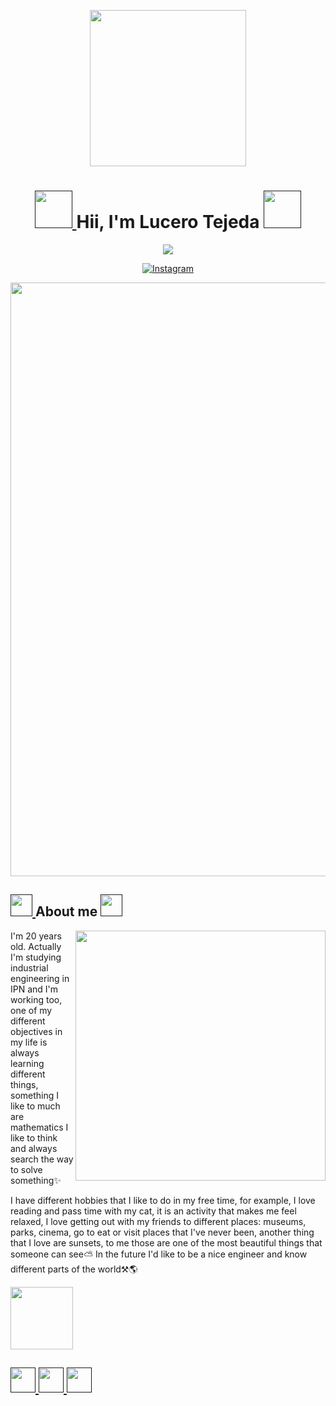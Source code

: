  <p align="center">
   <img src="https://i.pinimg.com/564x/e0/50/54/e05054acb8e44b7b716f7e7c659ead35.jpg" width="250">
</p>
<h1 align="center">
	<a href="">
		<img src="https://i.pinimg.com/564x/e9/3e/2d/e93e2d4e9f1db2de303fe3240b4c67d4.jpg" width="60" />
	</a>
 Hii, I'm Lucero Tejeda
  <a href="">
		<img src="https://i.pinimg.com/564x/e9/3e/2d/e93e2d4e9f1db2de303fe3240b4c67d4.jpg" width="60" />
	</a>
</h1>
<p align="center">
<img src="https://i.pinimg.com/736x/99/e6/5e/99e65e4af2287ceab9b1d8db65ce027d.jpg" />
</p>
<div align=center style="display:flex; justify-content: space-around">
  <a href="https://www.instagram.com/lucyy.l._?igsh=MXQ3ajAyMmxta3IzMQ%3D%3D&utm_source=qr "><img alt="Instagram" src="https://img.shields.io/static/v1?style=for-the-badge&message=Instagram&color=C837AC&logo=Instagram&logoColor=FFFFFF&label=" /></a>
</div>

<p align="center">
<img src="https://i.pinimg.com/1200x/60/c9/59/60c959a3196222aa9b99d29d2d0f7c94.jpg" width="950">
  </p>
<h2>
<a href="">
		<img src="https://i.pinimg.com/564x/e9/3e/2d/e93e2d4e9f1db2de303fe3240b4c67d4.jpg" width="35" />
	</a>
About me
	<a href="">
		<img src="https://i.pinimg.com/564x/e9/3e/2d/e93e2d4e9f1db2de303fe3240b4c67d4.jpg" width="35" />
	</a>

</h2>
<div >
<img align="right" src="https://i.pinimg.com/originals/04/86/75/04867542f98b00e378c45b706048f9b5.jpg" width="400"/>

<p>
I'm 20 years old.
Actually I'm studying industrial  engineering in IPN and I'm working too, one of my different  objectives in my life is always learning different things, something I like to much are mathematics I like to think and always search the way to solve something✨


I have different hobbies that I like to do in my free time, for example, I love reading and  pass time with my cat, it is an activity that makes me feel relaxed, I love getting out  with my friends to different places: museums, parks, cinema, go to eat or visit places that I've never been, another thing that I love are sunsets, to me  those are one of the most beautiful things that someone can see⛅
In the future I'd like to be a nice  engineer and know different parts of the world⚒🌎	
</p>

</div>

<img src="https://user-images.githubusercontent.com/73097560/115834477-dbab4500-a447-11eb-908a-139a6edaec5c.gif" width="100">

<h2>
<a href="">
		<img src="https://media.tenor.com/PRcQePKtLYYAAAAi/blue-blueflame.gif" width="40" />
	</a>
	<a href="">
		<img src="https://pa1.aminoapps.com/7620/fc109fa0b90c3d49369569509ec8608253749cb5r1-400-400_00.gif" width="40" />
	</a>
  <a href="">
		<img src="https://media.tenor.com/PRcQePKtLYYAAAAi/blue-blueflame.gif" width="40" />
	</a>

